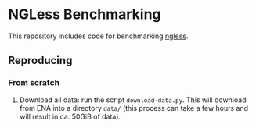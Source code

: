 # NGLess Benchmarking

This repository includes code for benchmarking [ngless](http://ngless.rtfd.io).

## Reproducing


### From scratch

1. Download all data: run the script `download-data.py`. This will download
from ENA into a directory `data/` (this process can take a few hours and will
result in ca. 50GiB of data).

